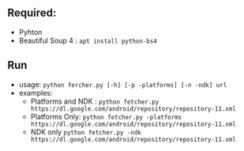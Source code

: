 ## Required:
* Pyhton
* Beautiful Soup 4 : `apt install python-bs4`

## Run
* usage: `python fercher.py [-h] [-p -platforms] [-n -ndk] url`
* examples: 
  * Platforms and NDK : `python fetcher.py https://dl.google.com/android/repository/repository-11.xml`
  * Platforms Only: `python fetcher.py -platforms https://dl.google.com/android/repository/repository-11.xml`
  * NDK only `python fetcher.py -ndk https://dl.google.com/android/repository/repository-11.xml`
